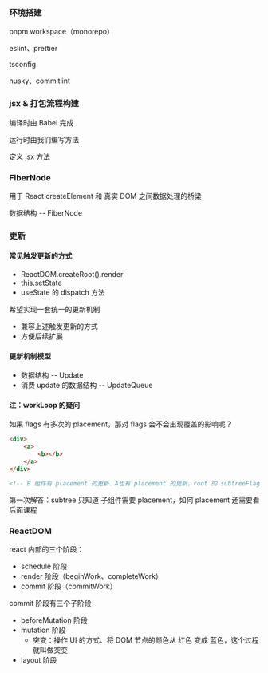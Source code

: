 ### 环境搭建

pnpm workspace（monorepo）

eslint、prettier

tsconfig

husky、commitlint

### jsx & 打包流程构建

编译时由 Babel 完成

运行时由我们编写方法

定义 jsx 方法

### FiberNode

用于 React createElement 和 真实 DOM 之间数据处理的桥梁

数据结构 -- FiberNode

### 更新

#### 常见触发更新的方式

- ReactDOM.createRoot().render
- this.setState
- useState 的 dispatch 方法

希望实现一套统一的更新机制

- 兼容上述触发更新的方式
- 方便后续扩展

#### 更新机制模型

- 数据结构 -- Update
- 消费 update 的数据结构 -- UpdateQueue

#### 注：workLoop 的疑问

如果 flags 有多次的 placement，那对 flags 会不会出现覆盖的影响呢？

```html
<div>
	<a>
		<b></b>
	</a>
</div>

<!-- B 组件有 placement 的更新、A也有 placement 的更新，root 的 subtreeFlags 会不会被影响到呢？  -->
```

第一次解答：subtree 只知道 子组件需要 placement，如何 placement 还需要看后面课程

### ReactDOM

react 内部的三个阶段：

- schedule 阶段
- render 阶段（beginWork、completeWork）
- commit 阶段（commitWork）

commit 阶段有三个子阶段

- beforeMutation 阶段
- mutation 阶段
  - 突变：操作 UI 的方式、将 DOM 节点的颜色从 红色 变成 蓝色，这个过程就叫做突变
- layout 阶段
